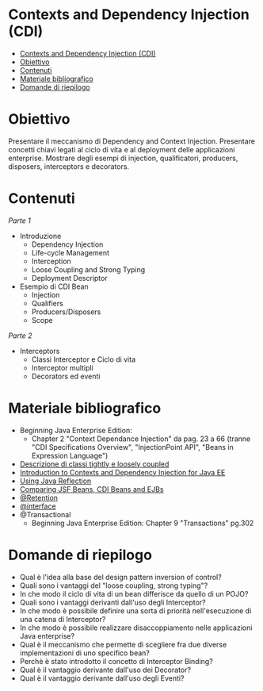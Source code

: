 # Contexts and Dependency Injection (CDI)
- [Contexts and Dependency Injection (CDI)](#contexts-and-dependency-injection-cdi)
- [Obiettivo](#obiettivo)
- [Contenuti](#contenuti)
- [Materiale bibliografico](#materiale-bibliografico)
- [Domande di riepilogo](#domande-di-riepilogo)
# Obiettivo 
Presentare il meccanismo di Dependency and Context Injection. Presentare concetti chiavi legati al ciclo di vita e al deployment delle applicazioni enterprise. Mostrare degli esempi di injection, qualificatori, producers, disposers, interceptors e decorators.



# Contenuti
_Parte 1_
- Introduzione  
  - Dependency Injection
  - Life-cycle Management  
  - Interception
  - Loose Coupling and Strong Typing
  - Deployment Descriptor
- Esempio di CDI Bean
  - Injection
  - Qualifiers  
  - Producers/Disposers  
  - Scope

_Parte 2_
- Interceptors
  - Classi Interceptor e Ciclo di vita  
  - Interceptor multipli
  - Decorators ed eventi  

# Materiale bibliografico
- Beginning Java Enterprise Edition: 
  - Chapter 2 "Context Dependance Injection" da pag. 23 a 66 (tranne "CDI Specifications Overview", "InjectionPoint API", "Beans in Expression Language")
- [Descrizione di classi tightly e loosely coupled](https://learn.microsoft.com/en-us/previous-versions/dotnet/netframework-4.0/hh323705(v=vs.100)?redirectedfrom=MSDN) 
- [Introduction to Contexts and Dependency Injection for Java EE](https://docs.oracle.com/javaee/7/tutorial/cdi-basic.htm#GIWHB)
- [Using Java Reflection](https://www.oracle.com/technical-resources/articles/java/javareflection.html#:~:text=Reflection%20is%20a%20feature%20in,its%20members%20and%20display%20them.)
- [Comparing JSF Beans, CDI Beans and EJBs](https://www.andygibson.net/blog/article/comparing-jsf-beans-cdi-beans-and-ejbs/)
- [@Retention](https://www.oracle.com/technical-resources/articles/hunter-meta1.html)
- [@interface](https://docs.oracle.com/javase/1.5.0/docs/guide/language/annotations.html)
- @Transactional
  - Beginning Java Enterprise Edition: Chapter 9 "Transactions" pg.302
# Domande di riepilogo
* Qual è l'idea alla base del design pattern inversion of control?
* Quali sono i vantaggi del "loose coupling, strong typing"?
* In che modo il ciclo di vita di un bean differisce da quello di un POJO?
* Quali sono i vantaggi derivanti dall'uso degli Interceptor?
* In che modo è possibile definire una sorta di priorità nell'esecuzione di una catena di Interceptor?
* In che modo è possibile realizzare disaccoppiamento nelle applicazioni Java enterprise?
* Qual è il meccanismo che permette di scegliere fra due diverse implementazioni di uno specifico bean?
* Perchè è stato introdotto il concetto di Interceptor Binding?
* Qual è il vantaggio derivante dall'uso dei Decorator?
* Qual è il vantaggio derivante dall'uso degli Eventi?